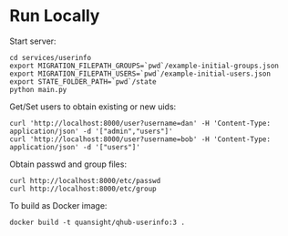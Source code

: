 # Run Locally

Start server:
```
cd services/userinfo
export MIGRATION_FILEPATH_GROUPS=`pwd`/example-initial-groups.json
export MIGRATION_FILEPATH_USERS=`pwd`/example-initial-users.json
export STATE_FOLDER_PATH=`pwd`/state
python main.py
```

Get/Set users to obtain existing or new uids:
```
curl 'http://localhost:8000/user?username=dan' -H 'Content-Type: application/json' -d '["admin","users"]'
curl 'http://localhost:8000/user?username=bob' -H 'Content-Type: application/json' -d '["users"]'
```

Obtain passwd and group files:
```
curl http://localhost:8000/etc/passwd
curl http://localhost:8000/etc/group
```

To build as Docker image:
```
docker build -t quansight/qhub-userinfo:3 .
```
